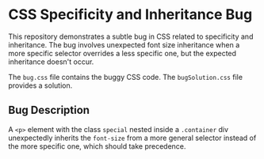 # CSS Specificity and Inheritance Bug

This repository demonstrates a subtle bug in CSS related to specificity and inheritance.  The bug involves unexpected font size inheritance when a more specific selector overrides a less specific one, but the expected inheritance doesn't occur.

The `bug.css` file contains the buggy CSS code. The `bugSolution.css` file provides a solution.

## Bug Description

A `<p>` element with the class `special` nested inside a `.container` div unexpectedly inherits the `font-size` from a more general selector instead of the more specific one, which should take precedence.